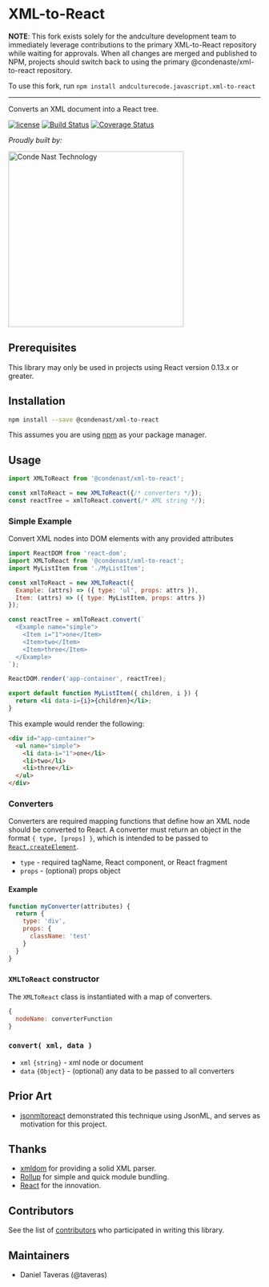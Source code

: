 # XML-to-React


**NOTE**: This fork exists solely for the andculture development team to immediately leverage contributions to the primary XML-to-React repository while waiting for approvals. When all changes are merged and published to NPM, projects should switch back to using the primary @condenaste/xml-to-react repository.

To use this fork, run `npm install andculturecode.javascript.xml-to-react`

---

Converts an XML document into a React tree.

[![license](https://img.shields.io/badge/license-Apache%202.0-blue.svg?style=flat)](LICENSE)
[![Build Status](https://travis-ci.org/CondeNast/xml-to-react.svg?branch=master)](https://travis-ci.org/CondeNast/xml-to-react)
[![Coverage Status](https://coveralls.io/repos/github/CondeNast/xml-to-react/badge.svg)](https://coveralls.io/github/CondeNast/xml-to-react)

_Proudly built by:_

<a href="https://technology.condenast.com"><img src="https://user-images.githubusercontent.com/1215971/35070721-3f136cdc-fbac-11e7-81b4-e3aa5cc70a17.png" title="Conde Nast Technology" width=350/></a>

## Prerequisites

 This library may only be used in projects using React version 0.13.x or greater.

## Installation

```sh
npm install --save @condenast/xml-to-react
```

This assumes you are using [npm](https://www.npmjs.com/) as your package manager.

## Usage

```js
import XMLToReact from '@condenast/xml-to-react';

const xmlToReact = new XMLToReact({/* converters */});
const reactTree = xmlToReact.convert(/* XML string */);
```

### Simple Example

Convert XML nodes into DOM elements with any provided attributes

```js
import ReactDOM from 'react-dom';
import XMLToReact from '@condenast/xml-to-react';
import MyListItem from './MyListItem';

const xmlToReact = new XMLToReact({
  Example: (attrs) => ({ type: 'ul', props: attrs }),
  Item: (attrs) => ({ type: MyListItem, props: attrs })
});

const reactTree = xmlToReact.convert(`
  <Example name="simple">
    <Item i="1">one</Item>
    <Item>two</Item>
    <Item>three</Item>
  </Example>
`);

ReactDOM.render('app-container', reactTree);
```

```jsx
export default function MyListItem({ children, i }) {
  return <li data-i={i}>{children}</li>;
}
```

This example would render the following:

```html
<div id="app-container">
  <ul name="simple">
    <li data-i="1">one</li>
    <li>two</li>
    <li>three</li>
  </ul>
</div>
```

### Converters

Converters are required mapping functions that define how an XML node should be converted to React. A converter must return an object in the format `{ type, [props] }`, which is intended to be passed to [`React.createElement`](https://reactjs.org/docs/react-api.html#createelement).

- `type` - required tagName, React component, or React fragment
- `props` - (optional) props object

#### Example

```js
function myConverter(attributes) {
  return {
    type: 'div',
    props: {
      className: 'test'
    }
  }
}
```

### `XMLToReact` constructor

The `XMLToReact` class is instantiated with a map of converters.

```js
{
  nodeName: converterFunction
}
```

### `convert( xml, data )`

- `xml` `{string}` - xml node or document
- `data` `{Object}` - (optional) any data to be passed to all converters

## Prior Art

* [jsonmltoreact](https://github.com/diffcunha/jsonmltoreact) demonstrated this technique using JsonML, and serves as motivation for this project.

## Thanks

* [xmldom](https://github.com/jindw/xmldom) for providing a solid XML parser.
* [Rollup](https://github.com/rollup/rollup) for simple and quick module bundling.
* [React](https://github.com/facebook/react) for the innovation.

## Contributors

See the list of [contributors](https://github.com/CondeNast/xml-to-react/contributors) who participated in writing this library.
## Maintainers

 * Daniel Taveras (@taveras)
